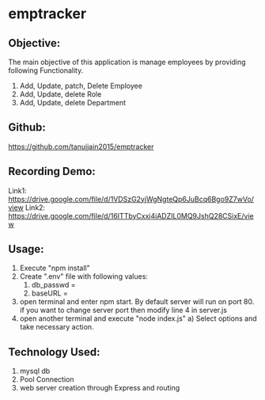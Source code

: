 # emptracker

Objective:
---------

The main objective of this application is manage employees by providing following Functionality. 
1. Add, Update, patch, Delete Employee 
2. Add, Update, delete Role
3. Add, Update, delete Department

Github:
------
https://github.com/tanujjain2015/emptracker 

Recording Demo:
--------------
Link1:  https://drive.google.com/file/d/1VDSzG2yjWgNgteQp6JuBcq6Bgo9Z7wVo/view 
Link2:  https://drive.google.com/file/d/16ITTbyCxxj4iADZIL0MQ9JshQ28CSixE/view


Usage: 
------

1. Execute "npm install"
2. Create ".env" file with following values:
    1. db_passwd = <mysql root password>
    2. baseURL = <local host url>
3. open terminal and enter npm start. By default server will run on port 80. if you want to change server port then modify line 4 in server.js
4. open another terminal and execute "node index.js"
    a) Select options and take necessary action. 

Technology Used:
---------------
1.  mysql db
2.  Pool Connection
3.  web server creation through Express and routing 



